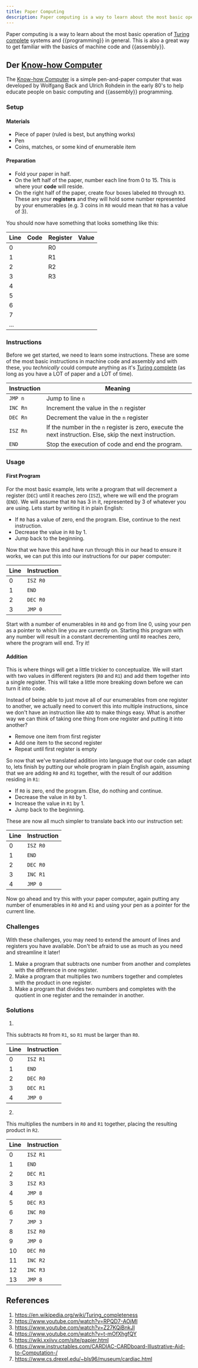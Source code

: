 ```yaml
---
title: Paper Computing
description: Paper computing is a way to learn about the most basic operation of Turing complete systems and programming in general.
---
```


Paper computing is a way to learn about the most basic operation of [Turing complete][] systems and {{programming}} in general. This is also a great way to get familiar with the basics of machine code and {{assembly}}.

## Der [Know-how Computer][]

The [Know-how Computer][] is a simple pen-and-paper computer that was developed by Wolfgang Back and Ulrich Rohdein in the early 80's to help educate people on basic computing and {{assembly}} programming.

### Setup

#### Materials

- Piece of paper (ruled is best, but anything works)
- Pen
- Coins, matches, or some kind of enumerable item

#### Preparation

- Fold your paper in half.
- On the left half of the paper, number each line from 0 to 15. This is where your **code** will reside.
- On the right half of the paper, create four boxes labeled `R0` through `R3`. These are your **registers** and they will hold some number represented by your enumerables (e.g. 3 coins in `R0` would mean that `R0` has a value of 3).

You should now have something that looks something like this:

Line | Code | Register | Value 
--- | --- | --- | ---
0 | | R0 |
1 | | R1 |
2 | | R2 |
3 | | R3 |
4 | | |
5 | | |
6 | | |
7 | | |
... | | |

### Instructions

Before we get started, we need to learn some instructions. These are some of the most basic instructions in machine code and assembly and with these, you *technically* could compute anything as it's [Turing complete][] (as long as you have a LOT of paper and a LOT of time).

Instruction | Meaning
--- | ---
`JMP n` | Jump to line `n`
`INC Rn` | Increment the value in the `n` register 
`DEC Rn` | Decrement the value in the `n` register 
`ISZ Rn` | If the number in the `n` register is zero, execute the next instruction. Else, skip the next instruction. 
`END` | Stop the execution of code and end the program.

### Usage

#### First Program

For the most basic example, lets write a program that will decrement a register (`DEC`) until it reaches zero (`ISZ`), where we will end the program (`END`). We will assume that `R0` has 3 in it, represented by 3 of whatever you are using. Lets start by writing it in plain English:

- If `R0` has a value of zero, end the program. Else, continue to the next instruction.
- Decrease the value in `R0` by 1.
- Jump back to the beginning.

Now that we have this and have run through this in our head to ensure it works, we can put this into our instructions for our paper computer:

Line | Instruction
--- | ---
0 | `ISZ R0`
1 | `END`
2 | `DEC R0`
3 | `JMP 0`

Start with a number of enumerables in `R0` and go from line 0, using your pen as a pointer to which line you are currently on. Starting this program with any number will result in a constant decrementing until `R0` reaches zero, where the program will end. Try it!

#### Addition

This is where things will get a little trickier to conceptualize. We will start with two values in different registers (`R0` and `R1`) and add them together into a single register. This will take a little more breaking down before we can turn it into code. 

Instead of being able to just move all of our enumerables from one register to another, we actually need to convert this into multiple instructions, since we don't have an instruction like `ADD` to make things easy. What is another way we can think of taking one thing from one register and putting it into another?

- Remove one item from first register
- Add one item to the second register
- Repeat until first register is empty

So now that we've translated addition into language that our code can adapt to, lets finish by putting our whole program in plain English again, assuming that we are adding `R0` and `R1` together, with the result of our addition residing in `R1`:

- If `R0` is zero, end the program. Else, do nothing and continue.
- Decrease the value in  `R0` by 1.
- Increase the value in `R1` by 1.
- Jump back to the beginning.

These are now all much simpler to translate back into our instruction set:

Line | Instruction
--- | ---
0 | `ISZ R0`
1 | `END`
2 | `DEC R0`
3 | `INC R1`
4 | `JMP 0`

Now go ahead and try this with your paper computer, again putting any number of enumerables in `R0` and `R1` and using your pen as a pointer for the current line.

### Challenges

With these challenges, you may need to extend the amount of lines and registers you have available. Don't be afraid to use as much as you need and streamline it later!

1. Make a program that subtracts one number from another and completes with the difference in one register.
2. Make a program that multiplies two numbers together and completes with the product in one register.
3. Make a program that divides two numbers and completes with the quotient in one register and the remainder in another.

### Solutions

1.

<spoiler tabindex="0">

This subtracts `R0` from `R1`, so `R1` must be larger than `R0`.

| Line | Instruction |
| ---- | ----------- |
| 0    | `ISZ R1`    |
| 1    | `END`       |
| 2    | `DEC R0`    |
| 3    | `DEC R1`    |
| 4    | `JMP 0`     |

</spoiler>

2.

<spoiler tabindex="0">

This multiplies the numbers in `R0` and `R1` together, placing the resulting product in `R2`.

| Line | Instruction |
| ---- | ----------- |
| 0  | `ISZ R1`|
| 1   | `END`|
| 2   | `DEC R1`|
| 3  | `ISZ R3`|
| 4   | `JMP 8` |
| 5   | `DEC R3`|
| 6   | `INC R0`|
| 7   | `JMP 3` |
| 8  | `ISZ R0` |
| 9   | `JMP 0` |
| 10  | `DEC R0`|
| 11  | `INC R2`|
| 12  | `INC R3`|
| 13  | `JMP 8` |

</spoiler>

## References

1. https://en.wikipedia.org/wiki/Turing_completeness
2. https://www.youtube.com/watch?v=RPQD7-AOjMI
3. https://www.youtube.com/watch?v=Z27KQiBnkJI
4. https://www.youtube.com/watch?v=t-mOfXhgfQY
5. https://wiki.xxiivv.com/site/papier.html
6. https://www.instructables.com/CARDIAC-CARDboard-Illustrative-Aid-to-Computation-/
7. https://www.cs.drexel.edu/~bls96/museum/cardiac.html

[Turing complete]: https://www.youtube.com/watch?v=RPQD7-AOjMI
[Know-how Computer]: https://en.wikipedia.org/wiki/WDR_paper_computer

